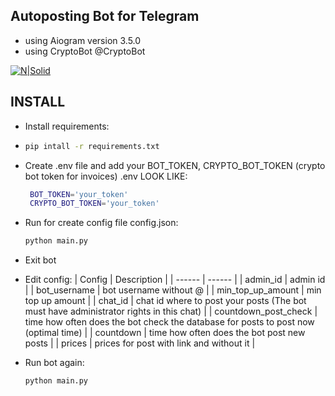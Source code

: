 ## Autoposting Bot for Telegram 

 - using Aiogram version 3.5.0
 - using CryptoBot @CryptoBot

[![N|Solid](![image](https://github.com/user-attachments/assets/ae137430-ba6c-431e-b64f-14890e93e471))](https://www.python.org/)

## INSTALL
- Install requirements:
- 
  ```sh
  pip intall -r requirements.txt
  ```
  
- Create .env file and add your BOT_TOKEN, CRYPTO_BOT_TOKEN (crypto bot token for invoices)
   .env LOOK LIKE:

  ```sh
   BOT_TOKEN='your_token'
   CRYPTO_BOT_TOKEN='your_token'
  ```
  
- Run for create config file config.json:

  ``` sh
  python main.py
  ```
  
- Exit bot
- Edit config:
   | Config | Description |
   | ------ | ------ | 
   | admin_id | admin id |
   | bot_username | bot username without @ |
   | min_top_up_amount | min top up amount |
   | chat_id | chat id where to post your posts (The bot must have administrator rights in this chat) |
   | countdown_post_check | time how often does the bot check the database for posts to post now (optimal time) |
   | countdown | time how often does the bot post new posts |
   | prices | prices for post with link and without it |
- Run bot again:

  ```sh
  python main.py
  ```
